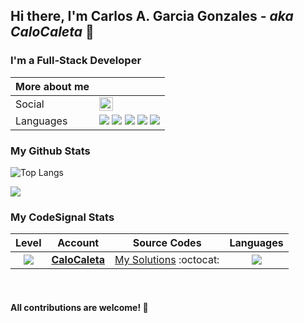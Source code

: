 ## Hi there, I'm Carlos A. Garcia Gonzales - ***aka CaloCaleta*** 👋
### I'm a Full-Stack Developer

| More about me | |
|---|---|
| Social | [<img align="left" alt="CaloCaleta" width="22px" src="https://cdn.jsdelivr.net/npm/simple-icons@v3/icons/linkedin.svg" />](https://www.linkedin.com/in/carlosgarciagonzales/) |
| Languages |  ![](https://app.codesignal.com/user-icons/languages/php.svg) ![](https://app.codesignal.com/user-icons/languages/rb.svg) ![](https://app.codesignal.com/user-icons/languages/cpp.svg) ![](https://app.codesignal.com/user-icons/languages/js.svg)  ![](https://codefightsuserpics.s3.amazonaws.com/uploads/1519782029994/Visual%20Basic.svg) |


### My Github Stats

![Top Langs](https://github-readme-stats.vercel.app/api/top-langs/?username=calocaleta&layout=compact)

![](https://github-readme-stats.vercel.app/api?username=calocaleta)

### My CodeSignal Stats

| Level | Account | Source Codes | Languages |
|:---:|---|---|:---:|
| ![](https://app.codesignal.com/badges/user-level/40.svg) | **[CaloCaleta](https://app.codesignal.com/profile/calocaleta)** | [My Solutions](https://github.com/calocaleta/codesignal-my-solutions) :octocat: | ![](https://app.codesignal.com/user-icons/languages/rb.svg) |

<br/>

#### **All contributions are welcome! 🤝**